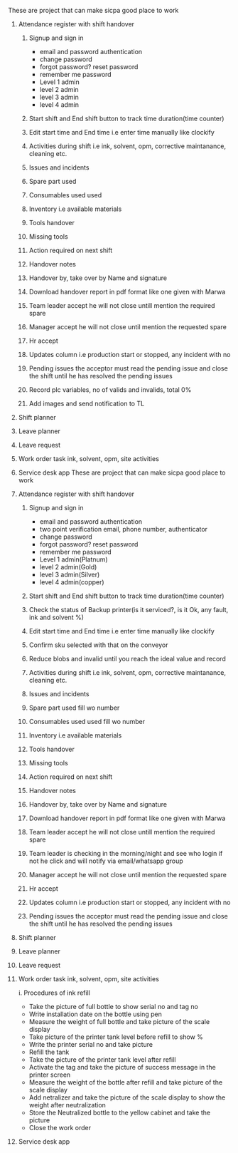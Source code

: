 These are project that can make sicpa good place to work
1. Attendance register with shift handover
     1. Signup and sign in
        - email and password authentication
        - change password
        - forgot password? reset password
        - remember me password
        - Level 1 admin
        - level 2 admin
        - level 3 admin
        - level 4 admin 
       
     2. Start shift and End shift button to track time duration(time counter)
     3. Edit start time and End time i.e enter time manually like clockify
     4. Activities during shift i.e ink, solvent, opm, corrective maintanance, cleaning etc.
     5. Issues and incidents
     6. Spare part used
     7. Consumables used used
     8. Inventory i.e available materials
     9. Tools handover
     10. Missing tools
     11. Action required on next shift 
     12. Handover notes 
     13. Handover by, take over by Name and signature
     14. Download handover report in pdf format like one given with Marwa
     13. Team leader accept he will not close untill mention the required spare
     14. Manager accept he will not close until mention the requested spare
     15. Hr accept 
     16. Updates column i.e production start or stopped, any incident with no 
     17. Pending issues the acceptor must read the pending issue and close the 
          shift until he has resolved the pending issues
     18. Record plc variables, no of valids and invalids, total 0%
     19. Add images and send notification to TL
2. Shift planner
3. Leave planner 
4. Leave request
5. Work order task ink, solvent, opm, site activities
6. Service desk app
These are project that can make sicpa good place to work
1. Attendance register with shift handover
     1. Signup and sign in
        - email and password authentication
        - two point verification email, phone number, authenticator
        - change password
        - forgot password? reset password
        - remember me password
        - Level 1 admin(Platnum)
        - level 2 admin(Gold)
        - level 3 admin(Silver)
        - level 4 admin(copper) 
       
     2. Start shift and End shift button to track time duration(time counter)
     3. Check the status of Backup printer(is it serviced?, is it Ok, any fault, ink and solvent %)
     4. Edit start time and End time i.e enter time manually like clockify
     5. Confirm sku selected with that on the conveyor
     6. Reduce blobs and invalid until you reach the ideal value and record
     7. Activities during shift i.e ink, solvent, opm, corrective maintanance, cleaning etc.
     8. Issues and incidents
     9. Spare part used fill wo number
     10. Consumables used used fill wo number
     11. Inventory i.e available materials
     12. Tools handover
     13. Missing tools
     14. Action required on next shift 
     15. Handover notes 
     16. Handover by, take over by Name and signature
     17. Download handover report in pdf format like one given with Marwa
     18. Team leader accept he will not close untill mention the required spare
     19. Team leader is checking in the morning/night and see who login if not he click and will notify via email/whatsapp group
     20. Manager accept he will not close until mention the requested spare
     21. Hr accept 
     22. Updates column i.e production start or stopped, any incident with no 
     23. Pending issues the acceptor must read the pending issue and close the shift until he has resolved the pending issues
2. Shift planner
3. Leave planner 
4. Leave request
5. Work order task ink, solvent, opm, site activities

    i. Procedures of ink refill
    - Take the picture of full bottle to show serial no and tag no
    - Write installation date on the bottle using pen
    - Measure the weight of full bottle and take picture of the scale display
    - Take picture of the printer tank level before refill to show %
    - Write the printer serial no and take picture
    - Refill the tank
    - Take the picture of the printer tank level after refill
    - Activate the tag and take the picture of success message in the printer screen
    - Measure the weight of the bottle after refill and take picture of the scale display
    - Add netralizer and take the picture of the scale display to show the weight after neutralization
    - Store the Neutralized bottle to the yellow cabinet and take the picture
    - Close the work order
7. Service desk app
